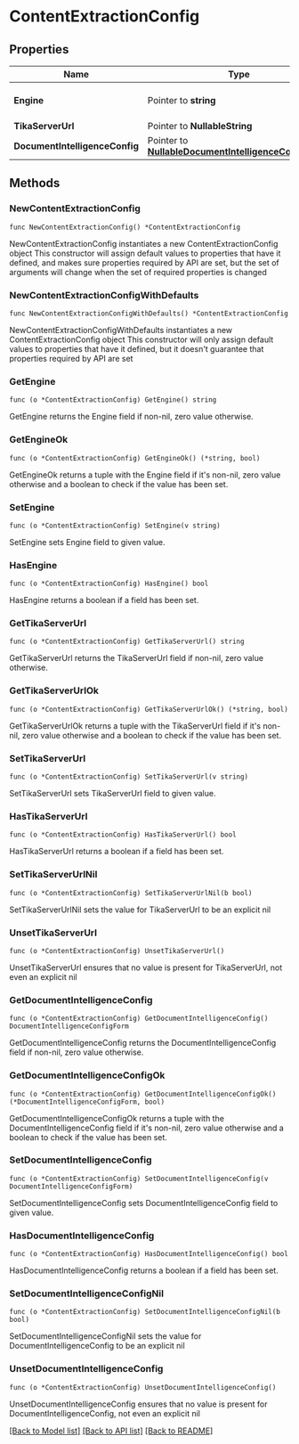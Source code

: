 # ContentExtractionConfig

## Properties

Name | Type | Description | Notes
------------ | ------------- | ------------- | -------------
**Engine** | Pointer to **string** |  | [optional] [default to ""]
**TikaServerUrl** | Pointer to **NullableString** |  | [optional] 
**DocumentIntelligenceConfig** | Pointer to [**NullableDocumentIntelligenceConfigForm**](DocumentIntelligenceConfigForm.md) |  | [optional] 

## Methods

### NewContentExtractionConfig

`func NewContentExtractionConfig() *ContentExtractionConfig`

NewContentExtractionConfig instantiates a new ContentExtractionConfig object
This constructor will assign default values to properties that have it defined,
and makes sure properties required by API are set, but the set of arguments
will change when the set of required properties is changed

### NewContentExtractionConfigWithDefaults

`func NewContentExtractionConfigWithDefaults() *ContentExtractionConfig`

NewContentExtractionConfigWithDefaults instantiates a new ContentExtractionConfig object
This constructor will only assign default values to properties that have it defined,
but it doesn't guarantee that properties required by API are set

### GetEngine

`func (o *ContentExtractionConfig) GetEngine() string`

GetEngine returns the Engine field if non-nil, zero value otherwise.

### GetEngineOk

`func (o *ContentExtractionConfig) GetEngineOk() (*string, bool)`

GetEngineOk returns a tuple with the Engine field if it's non-nil, zero value otherwise
and a boolean to check if the value has been set.

### SetEngine

`func (o *ContentExtractionConfig) SetEngine(v string)`

SetEngine sets Engine field to given value.

### HasEngine

`func (o *ContentExtractionConfig) HasEngine() bool`

HasEngine returns a boolean if a field has been set.

### GetTikaServerUrl

`func (o *ContentExtractionConfig) GetTikaServerUrl() string`

GetTikaServerUrl returns the TikaServerUrl field if non-nil, zero value otherwise.

### GetTikaServerUrlOk

`func (o *ContentExtractionConfig) GetTikaServerUrlOk() (*string, bool)`

GetTikaServerUrlOk returns a tuple with the TikaServerUrl field if it's non-nil, zero value otherwise
and a boolean to check if the value has been set.

### SetTikaServerUrl

`func (o *ContentExtractionConfig) SetTikaServerUrl(v string)`

SetTikaServerUrl sets TikaServerUrl field to given value.

### HasTikaServerUrl

`func (o *ContentExtractionConfig) HasTikaServerUrl() bool`

HasTikaServerUrl returns a boolean if a field has been set.

### SetTikaServerUrlNil

`func (o *ContentExtractionConfig) SetTikaServerUrlNil(b bool)`

 SetTikaServerUrlNil sets the value for TikaServerUrl to be an explicit nil

### UnsetTikaServerUrl
`func (o *ContentExtractionConfig) UnsetTikaServerUrl()`

UnsetTikaServerUrl ensures that no value is present for TikaServerUrl, not even an explicit nil
### GetDocumentIntelligenceConfig

`func (o *ContentExtractionConfig) GetDocumentIntelligenceConfig() DocumentIntelligenceConfigForm`

GetDocumentIntelligenceConfig returns the DocumentIntelligenceConfig field if non-nil, zero value otherwise.

### GetDocumentIntelligenceConfigOk

`func (o *ContentExtractionConfig) GetDocumentIntelligenceConfigOk() (*DocumentIntelligenceConfigForm, bool)`

GetDocumentIntelligenceConfigOk returns a tuple with the DocumentIntelligenceConfig field if it's non-nil, zero value otherwise
and a boolean to check if the value has been set.

### SetDocumentIntelligenceConfig

`func (o *ContentExtractionConfig) SetDocumentIntelligenceConfig(v DocumentIntelligenceConfigForm)`

SetDocumentIntelligenceConfig sets DocumentIntelligenceConfig field to given value.

### HasDocumentIntelligenceConfig

`func (o *ContentExtractionConfig) HasDocumentIntelligenceConfig() bool`

HasDocumentIntelligenceConfig returns a boolean if a field has been set.

### SetDocumentIntelligenceConfigNil

`func (o *ContentExtractionConfig) SetDocumentIntelligenceConfigNil(b bool)`

 SetDocumentIntelligenceConfigNil sets the value for DocumentIntelligenceConfig to be an explicit nil

### UnsetDocumentIntelligenceConfig
`func (o *ContentExtractionConfig) UnsetDocumentIntelligenceConfig()`

UnsetDocumentIntelligenceConfig ensures that no value is present for DocumentIntelligenceConfig, not even an explicit nil

[[Back to Model list]](../README.md#documentation-for-models) [[Back to API list]](../README.md#documentation-for-api-endpoints) [[Back to README]](../README.md)


